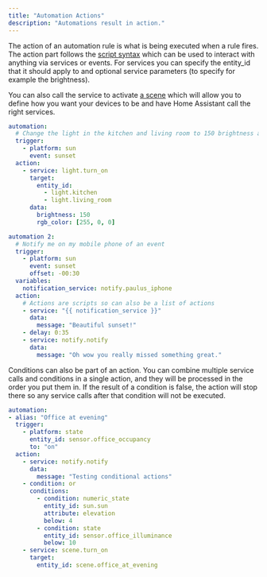 ```yaml
---
title: "Automation Actions"
description: "Automations result in action."
---
```


The action of an automation rule is what is being executed when a rule fires. The action part follows the [script syntax](/docs/scripts/) which can be used to interact with anything via services or events. For services you can specify the entity_id that it should apply to and optional service parameters (to specify for example the brightness).

You can also call the service to activate [a scene](/integrations/scene/) which will allow you to define how you want your devices to be and have Home Assistant call the right services.

```yaml
automation:
  # Change the light in the kitchen and living room to 150 brightness and color red.
  trigger:
    - platform: sun
      event: sunset
  action:
    - service: light.turn_on
      target:
        entity_id:
          - light.kitchen
          - light.living_room
      data:
        brightness: 150
        rgb_color: [255, 0, 0]

automation 2:
  # Notify me on my mobile phone of an event
  trigger:
    - platform: sun
      event: sunset
      offset: -00:30
  variables:
    notification_service: notify.paulus_iphone
  action:
    # Actions are scripts so can also be a list of actions
    - service: "{{ notification_service }}"
      data:
        message: "Beautiful sunset!"
    - delay: 0:35
    - service: notify.notify
      data:
        message: "Oh wow you really missed something great."
```

Conditions can also be part of an action. You can combine multiple service calls and conditions in a single action, and they will be processed in the order you put them in. If the result of a condition is false, the action will stop there so any service calls after that condition will not be executed.

```yaml
automation:
- alias: "Office at evening"
  trigger:
    - platform: state
      entity_id: sensor.office_occupancy
      to: "on"
  action:
    - service: notify.notify
      data:
        message: "Testing conditional actions"
    - condition: or
      conditions:
        - condition: numeric_state
          entity_id: sun.sun
          attribute: elevation
          below: 4
        - condition: state
          entity_id: sensor.office_illuminance
          below: 10
    - service: scene.turn_on
      target:
        entity_id: scene.office_at_evening
```
